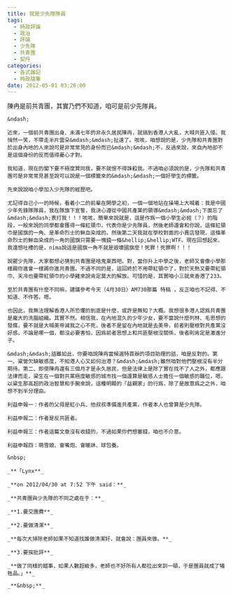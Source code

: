 ```yaml
---
title: 我是少先隊隊員
tags:
  - 時政評論
  - 政治
  - 評論
  - 少先隊
  - 共青團
  - 契丹
categories:
  - 各式雜記
  - 時政隨筆
date: 2012-05-01 03:26:00
---
```


陳冉是前共青團，其實乃們不知道，咱可是前少先隊員。

	&ndash;

	近來，一個前共青團出身、未滿七年的非永久居民陳冉，就搞到香港人大亂，大喊共匪入侵。我悄然一笑，不帶走半片雲朵&mdash;&mdash;扯遠了。咳咳，咱想說的是，少先隊和共青團對於出身內地的人來說可是非常常見的身份而已&mdash;&mdash;不，反過來說，來自內地卻不是這個身份的反而值得憂心才對。

	我知道，現在的閣下要不極度贊同我，要不就恨不得誅殺我。不過咱必須說的是，少先隊和共青團可是非常常見甚至說可以說是一個標籤來的&mdash;&mdash;一個好學生的標籤。

	先來說說咱小學加入少先隊的經歷吧。

	尤記得自己小一的時候，看着小二的前輩在開學之初，一個一個地站在操場上大喊着：我是中國少年先鋒隊隊員，我在隊旗下宣誓，我決心遵從中國共產黨的領導&mdash;&mdash;下面忘了&mdash;&mdash;表打我！！！咳咳，簡單來說就是，這是作爲一個小學生必經（？）的階段，一般來說的同學都會獲得一條紅領巾，代表你是少先隊員，然後老師還會和你說，這條紅領巾是國旗的一角、是革命烈士的鮮血染成的。然後第二天我就在學校對面的小賣店發現，這條革命烈士的鮮血染成的一角的國旗只需要一塊錢一條&hellip;&hellip;WTF。現在回想起來，我還想吐槽的是，nima說這是國旗一角不就是毀壞國旗麼！死罪！死罪啊！！！

	說罷少先隊，大家都想必猜到共青團是啥鬼東西吧。對，當你升上中學之後，老師又會像小學那樣踢你進會一樣踢你進共青團。不過不同的是，這回終於不用帶紅領巾了，對於天熱又要帶紅領巾、天冷也要帶紅領巾的小學雞來說肯定莫大的解放。可惜的是，其實咱小三就來香港了233。

	至於共青團有什麼不同嘛，建議參考今天（4月30日）AM730那篇 特稿 ，反正咱也不記得、不知道、不作答。嗯。

	也因此，我無法理解香港人所恐懼的到底是什麼，或許是無知？大概。我想很多港人認爲共青團是龐大的洗腦組織。其實不然。相信我，在內地混久的少年少女，要不當說什麼列林、毛思想的發瘋，要不就是大喊美帝滅我之心不死，後者不是留在內地就是去美帝，前者則壓根對共產黨沒好感，不論是哪一個，都沒必要害怕，因爲前者思想上和共匪壓根沒關係，後者則肯定是激進分子。

	&mdash;&mdash;話雖如此，你要咱說陳冉當候選特首辦的項目助理的話，咱是反對的。第一、粱營欠缺敏感度，不知港人心又如何治港？&mdash;&mdash;雖然咱對他們壓根沒有半分期待。第二、即使陳冉還有三個月才是永久居民，但是法律上是除了實在找不了人之外，都應跟法律而走，粱生在一個對共黨極度敏感的城市找一個還算是敏感人士擔任一個敏感的職位，嗯，以粱生那高超的政治智慧和手腕來說，這種明顯的「益親家」的行爲，除了是故意爲之之外，咱想不到半分理由。

	利益申報一：作者的父母是紅小兵、他叔叔準備進共產黨，作者本人也曾算是少先隊。

	利益申報二：作者是反共匪者。

	利益申報三：作者這篇文章沒有收錢的，不過如果你們想塞錢，咱也不介意。

	利益申報四：萌雪娘、會嘴炮、會暖牀、球包養。

	&nbsp;

	_**「Lynx**_

	_**on 2012/04/30 at 7:52 下午 said：**_

	_**共青團與少先隊的不同之處在于：**_

	_**1.要交團費**_

	_**2.要做清潔**_

	_**每次大掃除老師如果不知道找誰做清潔好，就會說：團員來做。**_

	_**3.要挨批評**_

	_**做了同樣的錯事，如果人數超級多，老師也不好所有人都拉出來訓一頓，于是團員就成了犧牲品。」**_

	_**&nbsp;**_
